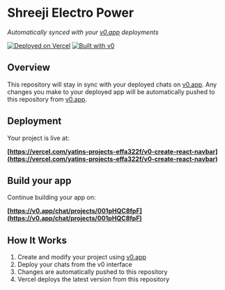 # Shreeji Electro Power

*Automatically synced with your [v0.app](https://v0.app) deployments*

[![Deployed on Vercel](https://img.shields.io/badge/Deployed%20on-Vercel-black?style=for-the-badge&logo=vercel)](https://vercel.com/yatins-projects-effa322f/v0-create-react-navbar)
[![Built with v0](https://img.shields.io/badge/Built%20with-v0.app-black?style=for-the-badge)](https://v0.app/chat/projects/001pHQC8fpF)

## Overview

This repository will stay in sync with your deployed chats on [v0.app](https://v0.app).
Any changes you make to your deployed app will be automatically pushed to this repository from [v0.app](https://v0.app).

## Deployment

Your project is live at:

**[https://vercel.com/yatins-projects-effa322f/v0-create-react-navbar](https://vercel.com/yatins-projects-effa322f/v0-create-react-navbar)**

## Build your app

Continue building your app on:

**[https://v0.app/chat/projects/001pHQC8fpF](https://v0.app/chat/projects/001pHQC8fpF)**

## How It Works

1. Create and modify your project using [v0.app](https://v0.app)
2. Deploy your chats from the v0 interface
3. Changes are automatically pushed to this repository
4. Vercel deploys the latest version from this repository